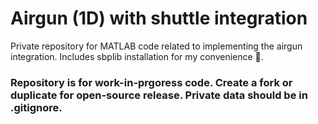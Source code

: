 # Airgun (1D) with shuttle integration
Private repository for MATLAB code related to implementing the airgun integration. Includes sbplib installation for my convenience 👏.

### Repository is for work-in-prgoress code. Create a fork or duplicate for open-source release. Private data should be in .gitignore.
